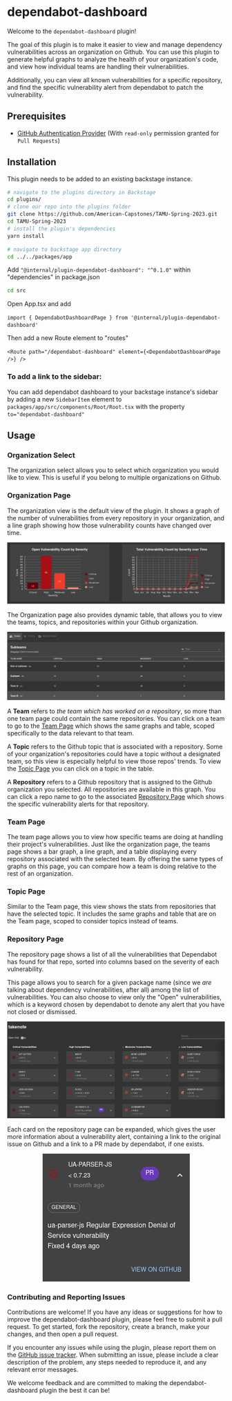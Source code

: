 # dependabot-dashboard

Welcome to the `dependabot-dashboard` plugin!

The goal of this plugin is to make it easier to view and manage dependency vulnerabilities across an organization on Github. You can use this plugin to generate helpful graphs to analyze the health of your organization's code, and view how individual teams are handling their vulnerabilities. 

Additionally, you can view all known vulnerabilities for a specific repository, and find the specific vulnerability alert from dependabot to patch the vulnerability.

## Prerequisites

- [GitHub Authentication Provider](https://backstage.io/docs/auth/github/provider) (With `read-only` permission granted for `Pull Requests`)

## Installation
This plugin needs to be added to an existing backstage instance.

```bash
# navigate to the plugins directory in Backstage
cd plugins/
# clone our repo into the plugins folder
git clone https://github.com/American-Capstones/TAMU-Spring-2023.git
cd TAMU-Spring-2023
# install the plugin's dependencies
yarn install
```
```bash
# navigate to backstage app directory
cd ../../packages/app
```

Add `"@internal/plugin-dependabot-dashboard": "^0.1.0"` within "dependencies" in package.json

```bash
cd src
```

Open App.tsx and add 

`import { DependabotDashboardPage } from '@internal/plugin-dependabot-dashboard'`

Then add a new Route element to "routes"

`<Route path="/dependabot-dashboard" element={<DependabotDashboardPage />} />`

### To add a link to the sidebar:
You can add dependabot dashboard to your backstage instance's sidebar by adding a new `SidebarItem` element to `packages/app/src/components/Root/Root.tsx` with the property `to="dependabot-dashboard"`

## Usage

### Organization Select

The organization select allows you to select which organization you would like to view. This is useful if you belong to multiple organizations on Github.

### Organization Page
The organization view is the default view of the plugin. It shows a graph of the number of vulnerabilities from every repository in your organization, and a line graph showing how those vulnerability counts have changed over time. 

![Organization Graphs](./src/assets/images/VulnGraphs.png)

The Organization page also provides dynamic table, that allows you to view the teams, topics, and repositories within your Github organization. 

![Organization Table](./src/assets/images/Table.png)

A **Team** refers to *the team which has worked on a repository*, so more than one team page could contain the same repositories. You can click on a team to go to the [Team Page](Team-Page) which shows the same graphs and table, scoped specifically to the data relevant to that team.

A **Topic** refers to the Github topic that is associated with a repository. Some of your organization's repositories could have a topic without a designated team, so this view is especially helpful to view those repos' trends. To view the [Topic Page](Topic-Page) you can click on a topic in the table.
 
A **Repository** refers to a Github repository that is assigned to the Github organization you selected. All repositories are available in this graph. You can click a repo name to go to the associated [Repository Page](Repository-Page) which shows the specific vulnerability alerts for that repository.

### Team Page
The team page allows you to view how specific teams are doing at handling their project's vulnerabilities. Just like the organization page, the teams page shows a bar graph, a line graph, and a table displaying every repository associated with the selected team. By offering the same types of graphs on this page, you can compare how a team is doing relative to the rest of an organization.

### Topic Page
Similar to the Team page, this view shows the stats from repositories that have the selected topic. It includes the same graphs and table that are on the Team page, scoped to consider topics instead of teams. 

### Repository Page
The repository page shows a list of all the vulnerabilities that Dependabot has found for that repo, sorted into columns based on the severity of each vulnerability.

This page allows you to search for a given package name (since we *are* talking about dependency vulnerabilities, after all) among the list of vulnerabilities. You can also choose to view only the "Open" vulnerabilities, which is a keyword chosen by dependabot to denote any alert that you have not closed or dismissed.

![Repo View](./src/assets/images/RepoView.png)

Each card on the repository page can be expanded, which gives the user more information about a vulnerability alert, containing a link to the original issue on Github and a link to a PR made by dependabot, if one exists.

<p align="center">
  <img src="./src/assets/images/expanded.png" alt='Expanded Card'/>
</p>

### Contributing and Reporting Issues

Contributions are welcome! If you have any ideas or suggestions for how to improve the dependabot-dashboard plugin, please feel free to submit a pull request. To get started, fork the repository, create a branch, make your changes, and then open a pull request.

If you encounter any issues while using the plugin, please report them on the [GitHub issue tracker](https://github.com/American-Capstones/TAMU-Spring-2023/issues). When submitting an issue, please include a clear description of the problem, any steps needed to reproduce it, and any relevant error messages.

We welcome feedback and are committed to making the dependabot-dashboard plugin the best it can be!
